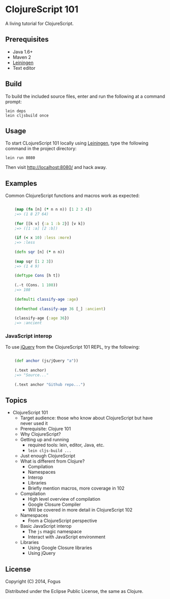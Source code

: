 # ClojureScript 101

A living tutorial for ClojureScript.

## Prerequisites

   * Java 1.6+
   * Maven 2
   * [Leiningen](http://leiningen.org/)
   * Text editor

## Build

To build the included source files, enter and run the following at a command prompt:

    lein deps
	lein cljsbuild once

## Usage

To start CLojureScript 101 locally using [Leiningen](https://github.com/technomancy/leiningen), type the following command in the project directory:

    lein run 8080

Then visit <http://localhost:8080/> and hack away.

## Examples

Common ClojureScript functions and macros work as expected:

```clojure

    (map (fn [n] (* n n n)) [1 2 3 4])
	;=> (1 8 27 64)
	
	(for [[k v] {:a 1 :b 2}] [v k])
	;=> ([1 :a] [2 :b])
	
	(if (< x 10) :less :more)
	;=> :less
	
	(defn sqr [n] (* n n))
	
	(map sqr [1 2 3])
	;=> (1 4 9)
	
	(deftype Cons [h t])
	
	(.-t (Cons. 1 108))
	;=> 108
	
	(defmulti classify-age :age)
	
	(defmethod classify-age 36 [_] :ancient)
	
	(classify-age {:age 36})
	;=> :ancient
```

### JavaScript interop

To use [jQuery](http://jquery.com) from the ClojureScript 101 REPL, try the following:

```clojure

    (def anchor (js/jQuery "a"))
	
	(.text anchor)
	;=> "Source..."
	
	(.text anchor "Github repo...")
```

## Topics

* ClojureScript 101
    - Target audience: those who know about ClojureScript but have never used it
    - Prerequisite: Clojure 101
    * Why ClojureScript?
    * Getting up and running
        * required tools: lein, editor, Java, etc.
        * `lein cljs-build ...`
    * Just enough ClojureScript
    * What is different from Clojure?
    	* Compilation
		* Namespaces
	    * Interop
		* Libraries
        * Briefly mention macros, more coverage in 102
    * Compilation
        * High level overview of compilation
		* Google Closure Compiler
        * Will be covered in more detail in ClojureScript 102
    * Namespaces
        * From a ClojureScript perspective
    * Basic JavaScript interop
        * The `js` magic namespace
        * Interact with JavaScript environment
	*  Libraries
        * Using Google Closure libraries
		* Using jQuery

## License

Copyright (C) 2014, Fogus

Distributed under the Eclipse Public License, the same as Clojure.

